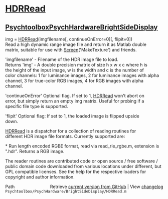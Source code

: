 # [HDRRead](HDRRead)
## [Psychtoolbox](Psychtoolbox)[PsychHardware](PsychHardware)[BrightSideDisplay](BrightSideDisplay)

img = [HDRRead](HDRRead)(imgfilename[, continueOnError=0][, flipit=0])  
Read a high dynamic range image file and return it as Matlab double  
matrix, suitable for use with [Screen](Screen)('MakeTexture') and friends.  
  
'imgfilename' - Filename of the HDR image file to load.  
Returns 'img' - A double precision matrix of size h x w x c where h is  
the height of the input image, w is the width and c is the number of  
color channels: 1 for luminance images, 2 for luminance images with alpha  
channel, 3 for true-color RGB images, 4 for RGB images with alpha  
channel.  
  
'continueOnError' Optional flag. If set to 1, [HDRRead](HDRRead) won't abort on  
error, but simply return an empty img matrix. Useful for probing if a  
specific file type is supported.  
  
'flipit' Optional flag: If set to 1, the loaded image is flipped upside  
down.  
  
[HDRRead](HDRRead) is a dispatcher for a collection of reading routines for  
different HDR image file formats. Currently supported are:  
  
\* Run length encoded RGBE format, read via read\_rle\_rgbe.m, extension is  
".hdr". Returns a RGB image.  
  
The reader routines are contributed code or open source / free software /  
public domain code downloaded from various locations under different, but  
GPL compatible licenses. See the help for the respective loaders for  
copyright and author information.  




<div class="code_header" style="text-align:right;">
  <span style="float:left;">Path&nbsp;&nbsp;</span> <span class="counter">Retrieve <a href=
  "https://raw.github.com/Psychtoolbox-3/Psychtoolbox-3/beta/Psychtoolbox/PsychHardware/BrightSideDisplay/HDRRead.m">current version from GitHub</a> | View <a href=
  "https://github.com/Psychtoolbox-3/Psychtoolbox-3/commits/beta/Psychtoolbox/PsychHardware/BrightSideDisplay/HDRRead.m">changelog</a></span>
</div>
<div class="code">
  <code>Psychtoolbox/PsychHardware/BrightSideDisplay/HDRRead.m</code>
</div>

